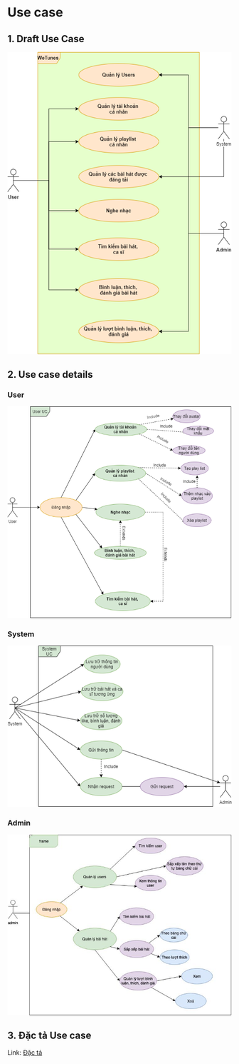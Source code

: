 # Use case

## 1. Draft Use Case
<p align="center">
  <img src="draft-UC.png">
</p>

## 2. Use case details

### User
<p align="center">
  <img src="user.png">
</p>

### System
<p align="center">
  <img src="system.png">
</p>

### Admin
<p align="center">
  <img src="https://github.com/kedgarnguyen298/musicweb-project/blob/master/system-analysis/usecase/admin%20actor%20.jpg">
</p>

## 3. Đặc tả Use case
Link: [Đặc tả](dacta.docx)


